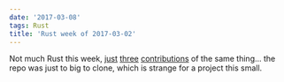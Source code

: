```yaml
---
date: '2017-03-08'
tags: Rust
title: 'Rust week of 2017-03-02'
---
```


Not much Rust this week, [just][] [three][] [contributions] of the same
thing\... the repo was just to big to clone, which is strange for a
project this small.

  [just]: https://github.com/killercup/cargo-edit/pull/113
  [three]: https://github.com/killercup/cargo-edit/pull/114
  [contributions]: https://github.com/killercup/cargo-edit/pull/115
